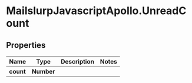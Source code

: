 # MailslurpJavascriptApollo.UnreadCount

## Properties

Name | Type | Description | Notes
------------ | ------------- | ------------- | -------------
**count** | **Number** |  | 



